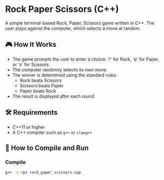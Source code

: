 # Rock Paper Scissors (C++)

A simple terminal-based Rock, Paper, Scissors game written in C++. The user plays against the computer, which selects a move at random.

## 🎮 How It Works

- The game prompts the user to enter a choice: 'r' for Rock, 'p' for Paper, or 's' for Scissors.
- The computer randomly selects its own move.
- The winner is determined using the standard rules:
  - Rock beats Scissors
  - Scissors beats Paper
  - Paper beats Rock
- The result is displayed after each round.

## 🛠️ Requirements

- C++11 or higher
- A C++ compiler such as `g++` or `clang++`

## 🚀 How to Compile and Run

### Compile

```bash
g++ -o rps rock_paper_scissors.cpp
